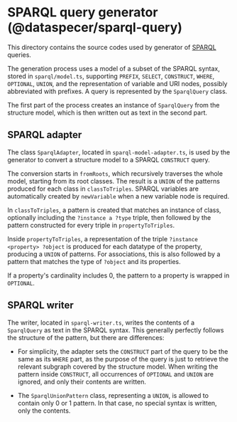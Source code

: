 # SPARQL query generator (@dataspecer/sparql-query)

This directory contains the source codes used by generator of [SPARQL](https://www.w3.org/TR/sparql11-overview/) queries.

The generation process uses a model of a subset of the SPARQL syntax, stored in `sparql/model.ts`, supporting `PREFIX`, `SELECT`, `CONSTRUCT`, `WHERE`, `OPTIONAL`, `UNION`, and the representation of variable and URI nodes, possibly abbreviated with prefixes. A query is represented by the `SparqlQuery` class.

The first part of the process creates an instance of `SparqlQuery` from the structure model, which is then written out as text in the second part.

## SPARQL adapter

The class `SparqlAdapter`, located in `sparql-model-adapter.ts`, is used by the generator to convert a structure model to a SPARQL `CONSTRUCT` query.

The conversion starts in `fromRoots`, which recursively traverses the whole model, starting from its root classes. The result is a `UNION` of the patterns produced for each class in `classToTriples`. SPARQL variables are automatically created by `newVariable` when a new variable node is required.

In `classToTriples`, a pattern is created that matches an instance of class, optionally including the `?instance a ?type` triple, then followed by the pattern constructed for every triple in `propertyToTriples`.

Inside `propertyToTriples`, a representation of the triple `?instance <property> ?object` is produced for each datatype of the property, producing a `UNION` of patterns. For associations, this is also followed by a pattern that matches the type of `?object` and its properties.

If a property's cardinality includes 0, the pattern to a property is wrapped in `OPTIONAL`.

## SPARQL writer

The writer, located in `sparql-writer.ts`, writes the contents of a `SparqlQuery` as text in the SPARQL syntax. This generally perfectly follows the structure of the pattern, but there are differences:

* For simplicity, the adapter sets the `CONSTRUCT` part of the query to be the same as its `WHERE` part, as the purpose of the query is just to retrieve the relevant subgraph covered by the structure model. When writing the pattern inside `CONSTRUCT`, all occurrences of `OPTIONAL` and `UNION` are ignored, and only their contents are written.

* The `SparqlUnionPattern` class, representing a `UNION`, is allowed to contain only 0 or 1 pattern. In that case, no special syntax is written, only the contents.
